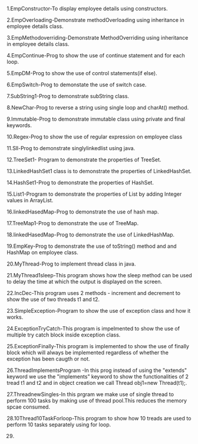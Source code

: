 1.EmpConstructor-To display employee details using constructors.


2.EmpOverloading-Demonstrate methodOverloading using inheritance in employee details class.


3.EmpMethodoverriding-Demonstrate MethodOverriding using inheritance in employee details class.



4.EmpContinue-Prog to show the use of continue statement and for each loop.



5.EmpDM-Prog to show the use of control statements(if else).


6.EmpSwitch-Prog to demonstate the use of switch case.


7.SubString1-Prog to demonstrate subString class.



8.NewChar-Prog to reverse a string using single loop and charAt() method.


9.Immutable-Prog to demonstrate immutable class using private and final keywords.



10.Regex-Prog to show the use of regular expression on employee class


11.Sll-Prog to demonstrate singlylinkedlist using java.


12.TreeSet1- Program to demonstrate the properties of TreeSet.



13.LinkedHashSet1 class is to demonstrate the properties of LinkedHashSet.



14.HashSet1-Prog to demonstrate the properties of HashSet.



15.List1-Program to demonstrate the properties of List by adding Integer values in ArrayList.


16.linkedHasedMap-Prog to demonstrate the use of hash map.



17.TreeMap1-Prog to demonstrate the use of TreeMap.


18.linkedHasedMap-Prog to demonstrate the use of LinkedHashMap.


19.EmpKey-Prog to demonstrate the use of toString() method and and HashMap on employee class.



20.MyThread-Prog to implement thread class in java.


21.MyThread1sleep-This program shows how the sleep method can be used to delay the time at which the output is displayed on the screen.



22.IncDec-This program uses 2 methods - increment and decrement to show the use of two threads t1 and t2.



23.SimpleException-Program to show the use of exception class and how it works.




24.ExceptionTryCatch-This program is impelmented to show the use of multiple try catch block inside exception class.




25.ExceptionFinally-This program is implemented to show the use of finally block which will always be implemented regardless of whether the exception has been caugth or not.





26.ThreadImplementsProgram -In this prog instead of using the "extends" keyword we use the "implements" keyword to show the functionalities of 2 tread t1 and t2 and in object creation we call Thread obj1=new Thread(t1);.





27.ThreadnewSingles-In this prgram we make use of single thread to perform 100 tasks by making use of thread pool.This reduces the memory spcae consumed.




28.10Thread10TaskForloop-This program to show how 10 treads are used to perform 10 tasks separately using for loop.




29.








